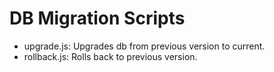# DB Migration Scripts

- upgrade.js: Upgrades db from previous version to current.
- rollback.js: Rolls back to previous version.
